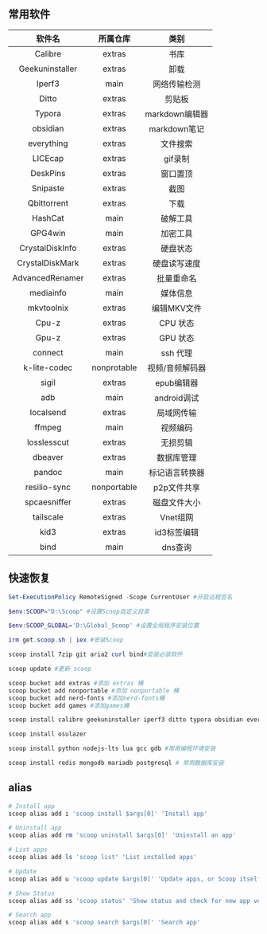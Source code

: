 ## 常用软件

| 软件名  | 所属仓库 |    类别     |
| :-----: | :------: | :---------: |
| Calibre |  extras  | 书库 |
|Geekuninstaller|extras|卸载|
|Iperf3|main|网络传输检测|
|Ditto|extras|剪贴板|
|Typora|extras|markdown编辑器|
|obsidian|extras|markdown笔记|
|everything|extras|文件搜索|
|LICEcap|extras|gif录制|
|DeskPins|extras|窗口置顶|
|Snipaste|extras|截图|
|Qbittorrent|extras|下载|
|HashCat|main|破解工具|
|GPG4win|main|加密工具|
|CrystalDiskInfo|extras|硬盘状态|
|CrystalDiskMark|extras|硬盘读写速度|
|AdvancedRenamer|extras|批量重命名|
|mediainfo|main|媒体信息|
|mkvtoolnix|extras|编辑MKV文件|
|Cpu-z|extras|CPU 状态|
|Gpu-z|extras|GPU 状态|
|connect|main|ssh 代理|
|k-lite-codec|nonprotable|视频/音频解码器|
|sigil|extras|epub编辑器|
|adb|main|android调试|
|localsend|extras|局域网传输|
|ffmpeg|main|视频编码|
|losslesscut|extras|无损剪辑|
|dbeaver|extras|数据库管理|
|pandoc|main|标记语言转换器|
|resilio-sync|nonportable|p2p文件共享|
|spcaesniffer|extras|磁盘文件大小|
|tailscale|extras|Vnet组网|
|kid3|extras|id3标签编辑|
|bind|main|dns查询|

## 快速恢复

```powershell
Set-ExecutionPolicy RemoteSigned -Scope CurrentUser #开启远程签名

$env:SCOOP="D:\Scoop" #设置Scoop自定义目录

$env:SCOOP_GLOBAL='D:\Global_Scoop' #设置全局程序安装位置

irm get.scoop.sh | iex #安装Scoop

scoop install 7zip git aria2 curl bind#安装必装软件

scoop update #更新 scoop

scoop bucket add extras #添加 extras 桶
scoop bucket add nonportable #添加 nonportable 桶
scoop bucket add nerd-fonts #添加nerd-fonts桶
scoop bucket add games #添加games桶

scoop install calibre geekuninstaller iperf3 ditto typora obsidian everything LICEcap deskpins snipaste qbittorrent hashcat gpg4win crystaldiskinfo crystaldiskmark advancedrenamer mediainfo mkvtoolnix cpu-z gpu-z connect k-lite-codec-pack-mega-np sigil adb localsend ffmpeg losslesscut dbeaver pandoc resilio-sync-np spacesniffer tailscale kid3

scoop install osulazer

scoop install python nodejs-lts lua gcc gdb #常用编程环境安装

scoop install redis mongodb mariadb postgresql # 常用数据库安装
```

## alias
```powershell
# Install app
scoop alias add i 'scoop install $args[0]' 'Install app'

# Uninstall app
scoop alias add rm 'scoop uninstall $args[0]' 'Uninstall an app'

# List apps
scoop alias add ls 'scoop list' 'List installed apps'

# Update
scoop alias add u 'scoop update $args[0]' 'Update apps, or Scoop itself'

# Show Status
scoop alias add ss 'scoop status' 'Show status and check for new app versions'

# Search app
scoop alias add s 'scoop search $args[0]' 'Search app'
```